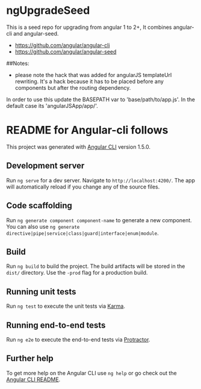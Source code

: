 # ngUpgradeSeed
This is a seed repo for upgrading from angular 1 to 2+, It combines angular-cli and angular-seed.

- https://github.com/angular/angular-cli
- https://github.com/angular/angular-seed

##Notes:
- please note the hack that was added for angularJS templateUrl rewriting. It's a hack because it has to be placed before any
components but after the routing dependency.

In order to use this update the BASEPATH var to 'base/path/to/app.js'. In the default case its 'angularJSApp/app/'.



# README for Angular-cli follows

This project was generated with [Angular CLI](https://github.com/angular/angular-cli) version 1.5.0.

## Development server

Run `ng serve` for a dev server. Navigate to `http://localhost:4200/`. The app will automatically reload if you change any of the source files.

## Code scaffolding

Run `ng generate component component-name` to generate a new component. You can also use `ng generate directive|pipe|service|class|guard|interface|enum|module`.

## Build

Run `ng build` to build the project. The build artifacts will be stored in the `dist/` directory. Use the `-prod` flag for a production build.

## Running unit tests

Run `ng test` to execute the unit tests via [Karma](https://karma-runner.github.io).

## Running end-to-end tests

Run `ng e2e` to execute the end-to-end tests via [Protractor](http://www.protractortest.org/).

## Further help

To get more help on the Angular CLI use `ng help` or go check out the [Angular CLI README](https://github.com/angular/angular-cli/blob/master/README.md).
